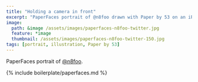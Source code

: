 ```yaml
---
title: "Holding a camera in front"
excerpt: "PaperFaces portrait of @n8foo drawn with Paper by 53 on an iPad."
image: 
  path: &image /assets/images/paperfaces-n8foo-twitter.jpg 
  feature: *image
  thumbnail: /assets/images/paperfaces-n8foo-twitter-150.jpg
tags: [portrait, illustration, Paper by 53]
---
```


PaperFaces portrait of [@n8foo](http://twitter.com/n8foo).

{% include boilerplate/paperfaces.md %}

